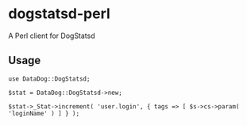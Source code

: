 dogstatsd-perl
==============

A Perl client for DogStatsd

Usage
----

    use DataDog::DogStatsd;

    $stat = DataDog::DogStatsd->new;

    $stat->_Stat->increment( 'user.login', { tags => [ $s->cs->param( 'loginName' ) ] } );
